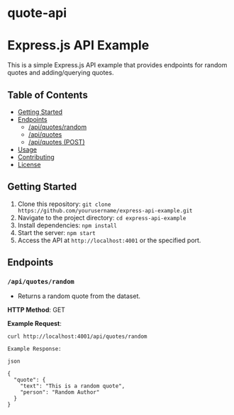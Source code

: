 # quote-api

# Express.js API Example

This is a simple Express.js API example that provides endpoints for random quotes and adding/querying quotes.

## Table of Contents

- [Getting Started](#getting-started)
- [Endpoints](#endpoints)
  - [/api/quotes/random](#apiquotesrandom)
  - [/api/quotes](#apiquotes)
  - [/api/quotes (POST)](#apiquotes-post)
- [Usage](#usage)
- [Contributing](#contributing)
- [License](#license)

## Getting Started

1. Clone this repository: `git clone https://github.com/yourusername/express-api-example.git`
2. Navigate to the project directory: `cd express-api-example`
3. Install dependencies: `npm install`
4. Start the server: `npm start`
5. Access the API at `http://localhost:4001` or the specified port.

## Endpoints

### `/api/quotes/random`

- Returns a random quote from the dataset.

**HTTP Method**: GET

**Example Request**:

```shell
curl http://localhost:4001/api/quotes/random

Example Response:

json

{
  "quote": {
    "text": "This is a random quote",
    "person": "Random Author"
  }
}
